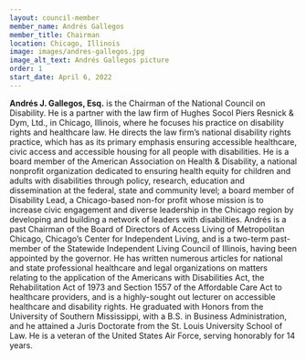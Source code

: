 ```yaml
---
layout: council-member
member_name: Andrés Gallegos
member_title: Chairman
location: Chicago, Illinois
image: images/andres-gallegos.jpg
image_alt_text: Andrés Gallegos picture
order: 1
start_date: April 6, 2022
---
```

**Andrés J. Gallegos, Esq.** is the Chairman of the National Council on Disability. He is a partner with the law firm of Hughes Socol Piers Resnick & Dym, Ltd., in Chicago, Illinois, where he focuses his practice on disability rights and healthcare law. He directs the law firm’s national disability rights practice, which has as its primary emphasis ensuring accessible healthcare, civic access and accessible housing for all people with disabilities. He is a board member of the American Association on Health & Disability, a national nonprofit organization dedicated to ensuring health equity for children and adults with disabilities through policy, research, education and dissemination at the federal, state and community level; a board member of Disability Lead, a Chicago-based non-for profit whose mission is to increase civic engagement and diverse leadership in the Chicago region by developing and building a network of leaders with disabilities. Andrés is a past Chairman of the Board of Directors of Access Living of Metropolitan Chicago, Chicago’s Center for Independent Living, and is a two-term past-member of the Statewide Independent Living Council of Illinois, having been appointed by the governor. He has written numerous articles for national and state professional healthcare and legal organizations on matters relating to the application of the Americans with Disabilities Act, the Rehabilitation Act of 1973 and Section 1557 of the Affordable Care Act to healthcare providers, and is a highly-sought out lecturer on accessible healthcare and disability rights. He graduated with Honors from the University of Southern Mississippi, with a B.S. in Business Administration, and he attained a Juris Doctorate from the St. Louis University School of Law. He is a veteran of the United States Air Force, serving honorably for 14 years.
